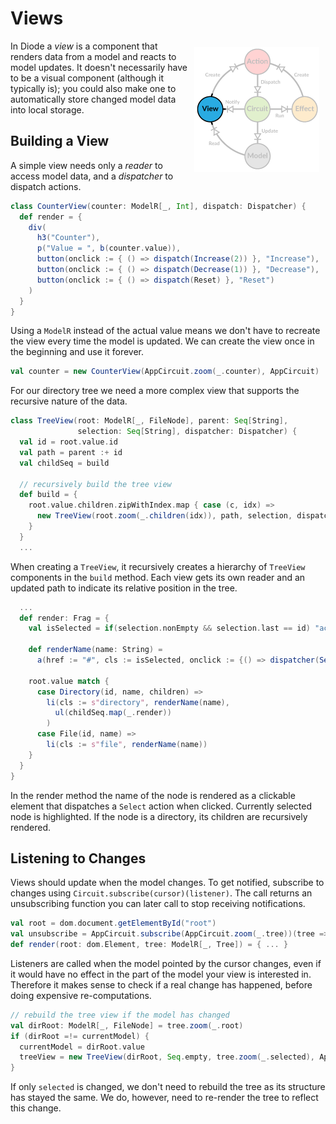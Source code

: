# Views

<img src="../images/architecture-view.png" style="float: right; padding: 10px">

In Diode a _view_ is a component that renders data from a model and reacts to model updates. It doesn't necessarily have
to be a visual component (although it typically is); you could also make one to automatically store changed model data
into local storage.

## Building a View

A simple view needs only a _reader_ to access model data, and a _dispatcher_ to dispatch actions.

```scala
class CounterView(counter: ModelR[_, Int], dispatch: Dispatcher) {
  def render = {
    div(
      h3("Counter"),
      p("Value = ", b(counter.value)),
      button(onclick := { () => dispatch(Increase(2)) }, "Increase"),
      button(onclick := { () => dispatch(Decrease(1)) }, "Decrease"),
      button(onclick := { () => dispatch(Reset) }, "Reset")
    )
  }
}
```

Using a `ModelR` instead of the actual value means we don't have to recreate the view every time the model is updated.
We can create the view once in the beginning and use it forever.
  
```scala
val counter = new CounterView(AppCircuit.zoom(_.counter), AppCircuit)
```

For our directory tree we need a more complex view that supports the recursive nature of the data.

```scala
class TreeView(root: ModelR[_, FileNode], parent: Seq[String], 
               selection: Seq[String], dispatcher: Dispatcher) {
  val id = root.value.id
  val path = parent :+ id
  val childSeq = build

  // recursively build the tree view
  def build = {
    root.value.children.zipWithIndex.map { case (c, idx) =>
      new TreeView(root.zoom(_.children(idx)), path, selection, dispatcher)
    }
  }
  ...
```

When creating a `TreeView`, it recursively creates a hierarchy of `TreeView` components in the `build` method. Each view
gets its own reader and an updated path to indicate its relative position in the tree.

```scala
  ...
  def render: Frag = {
    val isSelected = if(selection.nonEmpty && selection.last == id) "active" else ""

    def renderName(name: String) =
      a(href := "#", cls := isSelected, onclick := {() => dispatcher(Select(path))}, name)

    root.value match {
      case Directory(id, name, children) =>
        li(cls := s"directory", renderName(name),
          ul(childSeq.map(_.render))
        )
      case File(id, name) =>
        li(cls := s"file", renderName(name))
    }
  }
}
```

In the render method the name of the node is rendered as a clickable element that dispatches a `Select` action when
clicked. Currently selected node is highlighted. If the node is a directory, its children are recursively rendered.

## Listening to Changes

Views should update when the model changes. To get notified, subscribe to changes using
`Circuit.subscribe(cursor)(listener)`. The call returns an unsubscribing function you can later call to stop receiving
notifications.

```scala
val root = dom.document.getElementById("root")
val unsubscribe = AppCircuit.subscribe(AppCircuit.zoom(_.tree))(tree => render(root, tree))
def render(root: dom.Element, tree: ModelR[_, Tree]) = { ... }
```

Listeners are called when the model pointed by the cursor changes, even if it would have no effect in the part of the
model your view is interested in. Therefore it makes sense to check if a real change has happened, before doing
expensive re-computations.

```scala
// rebuild the tree view if the model has changed
val dirRoot: ModelR[_, FileNode] = tree.zoom(_.root)
if (dirRoot =!= currentModel) {
  currentModel = dirRoot.value
  treeView = new TreeView(dirRoot, Seq.empty, tree.zoom(_.selected), AppCircuit)
}
```

If only `selected` is changed, we don't need to rebuild the tree as its structure has stayed the same. We do, however,
need to re-render the tree to reflect this change.
